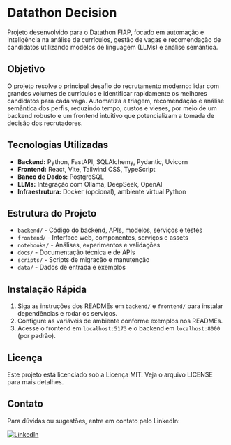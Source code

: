 # Datathon Decision

Projeto desenvolvido para o Datathon FIAP, focado em automação e inteligência na análise de currículos, gestão de vagas e recomendação de candidatos utilizando modelos de linguagem (LLMs) e análise semântica.

## Objetivo

O projeto resolve o principal desafio do recrutamento moderno: lidar com grandes volumes de currículos e identificar rapidamente os melhores candidatos para cada vaga. Automatiza a triagem, recomendação e análise semântica dos perfis, reduzindo tempo, custos e vieses, por meio de um backend robusto e um frontend intuitivo que potencializam a tomada de decisão dos recrutadores.

## Tecnologias Utilizadas

- **Backend:** Python, FastAPI, SQLAlchemy, Pydantic, Uvicorn
- **Frontend:** React, Vite, Tailwind CSS, TypeScript
- **Banco de Dados:** PostgreSQL
- **LLMs:** Integração com Ollama, DeepSeek, OpenAI
- **Infraestrutura:** Docker (opcional), ambiente virtual Python

## Estrutura do Projeto

- `backend/` - Código do backend, APIs, modelos, serviços e testes
- `frontend/` - Interface web, componentes, serviços e assets
- `notebooks/` - Análises, experimentos e validações
- `docs/` - Documentação técnica e de APIs
- `scripts/` - Scripts de migração e manutenção
- `data/` - Dados de entrada e exemplos

## Instalação Rápida

1. Siga as instruções dos READMEs em `backend/` e `frontend/` para instalar dependências e rodar os serviços.
2. Configure as variáveis de ambiente conforme exemplos nos READMEs.
3. Acesse o frontend em `localhost:5173` e o backend em `localhost:8000` (por padrão).

## Licença

Este projeto está licenciado sob a Licença MIT. Veja o arquivo LICENSE para mais detalhes.

## Contato

Para dúvidas ou sugestões, entre em contato pelo LinkedIn:

[![LinkedIn](https://img.shields.io/badge/LinkedIn-blue?logo=linkedin)](https://www.linkedin.com/in/victor-hugo-teles-de-santana-359ba260/)
